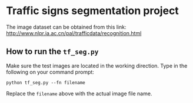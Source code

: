 # Traffic signs segmentation project
The image dataset can be obtained from this link: http://www.nlpr.ia.ac.cn/pal/trafficdata/recognition.html

## How to run the `tf_seg.py`
Make sure the test images are located in the working direction. Type in the following on your command prompt:
```
python tf_seg.py --fn filename
```
Replace the `filename` above with the actual image file name.
